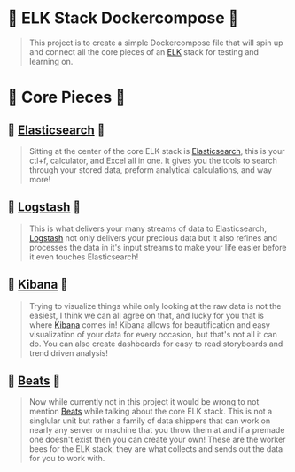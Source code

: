 # 🦌 ELK Stack Dockercompose 🦌

> This project is to create a simple Dockercompose file that will spin up and connect
> all the core pieces of an [ELK](https://www.elastic.co/what-is/elk-stack) stack for testing and learning on.


# 🧩 Core Pieces 🧩

## 🧠 [Elasticsearch](https://www.elastic.co/elasticsearch/) 🧠

> Sitting at the center of the core ELK stack is [Elasticsearch](https://www.elastic.co/elasticsearch/), this is your ctl+f, calculator, and Excel all in one.
> It gives you the tools to search through your stored data, preform analytical calculations, and way more!

## 🚐 [Logstash](https://www.elastic.co/logstash) 🚐

> This is what delivers your many streams of data to Elasticsearch, [Logstash](https://www.elastic.co/logstash) not only delivers your precious data but it also
> refines and processes the data in it's input streams to make your life easier before it even touches Elasticsearch!

## 🎀 [Kibana](https://www.elastic.co/kibana) 🎀

> Trying to visualize things while only looking at the raw data is not the easiest, I think we can all agree on that, and lucky for you 
> that is where [Kibana](https://www.elastic.co/kibana) comes in! Kibana allows for beautification and easy visualization of your data for every occasion,
> but that's not all it can do. You can also create dashboards for easy to read storyboards and trend driven analysis!

## 🐝 [Beats](https://www.elastic.co/beats/) 🐝

> Now while currently not in this project it would be wrong to not mention [Beats](https://www.elastic.co/beats/) while talking about the core ELK stack.
> This is not a singlular unit but rather a family of data shippers that can work on nearly any server or machine that you throw them at and if a premade one doesn't exist
> then you can create your own! These are the worker bees for the ELK stack, they are what collects and sends out the data for you to work with.

